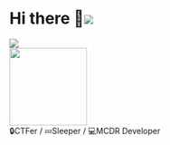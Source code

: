 # Hi there 💖![](https://img.shields.io/badge/licence-MIT-f39f7)

<div align="left">
	<img  src="https://github-readme-stats.vercel.app/api/top-langs/?username=gubaiovo&hide_title=true&hide_border=true&layout=compact&langs_count=6&text_color=000&icon_color=fff&bg_color=0,52fa5a,4dfcff,c64dff&theme=graywhite" />
</div>


<div align="left">
	<img height="137px" src="https://github-readme-stats.vercel.app/api?username=gubaiovo&hide_title=true&hide_border=true&show_icons=trueline_height=21&text_color=000&icon_color=000&bg_color=0,ea6161,ffc64d,fffc4d,52fa5a&theme=graywhite" />
</div>
🔒CTFer / 💤Sleeper / 💻MCDR Developer





